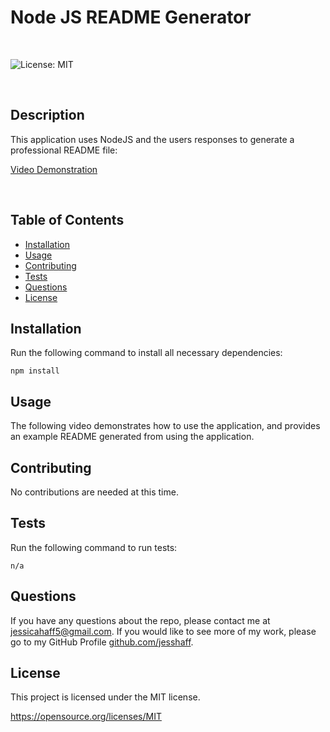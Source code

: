 # Node JS README Generator
<br>

![License: MIT](https://img.shields.io/badge/License-MIT-yellow.svg)

<br>

## Description
This application uses NodeJS and the users responses to generate a professional README file:
<br>

[Video Demonstration](./Assets/Images/readme-generator-walkthrough.webm)

<br> 

## Table of Contents
* [Installation](#Installation)
* [Usage](#Usage)
* [Contributing](#Contributing)
* [Tests](#Test)
* [Questions](#Questions)    
* [License](#License)

## Installation
Run the following command to install all necessary dependencies:
```
npm install
```

## Usage
The following video demonstrates how to use the application, and provides an example README generated from using the application.

## Contributing
No contributions are needed at this time.

## Tests
Run the following command to run tests:
```
n/a
```

## Questions
If you have any questions about the repo, please contact me at jessicahaff5@gmail.com. If you would like to see more of my work, please go to my GitHub Profile [github.com/jesshaff](https://github.com/jesshaff).

## License
This project is licensed under the MIT license.

https://opensource.org/licenses/MIT

